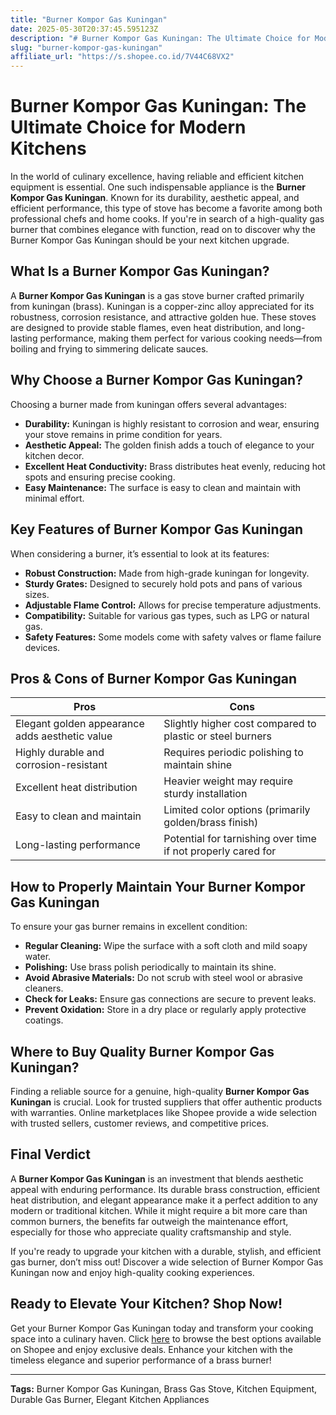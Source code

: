 ```yaml
---
title: "Burner Kompor Gas Kuningan"
date: 2025-05-30T20:37:45.595123Z
description: "# Burner Kompor Gas Kuningan: The Ultimate Choice for Modern Kitchens..."
slug: "burner-kompor-gas-kuningan"
affiliate_url: "https://s.shopee.co.id/7V44C68VX2"
---
```

# Burner Kompor Gas Kuningan: The Ultimate Choice for Modern Kitchens

In the world of culinary excellence, having reliable and efficient kitchen equipment is essential. One such indispensable appliance is the **Burner Kompor Gas Kuningan**. Known for its durability, aesthetic appeal, and efficient performance, this type of stove has become a favorite among both professional chefs and home cooks. If you're in search of a high-quality gas burner that combines elegance with function, read on to discover why the Burner Kompor Gas Kuningan should be your next kitchen upgrade.

## What Is a Burner Kompor Gas Kuningan?

A **Burner Kompor Gas Kuningan** is a gas stove burner crafted primarily from kuningan (brass). Kuningan is a copper-zinc alloy appreciated for its robustness, corrosion resistance, and attractive golden hue. These stoves are designed to provide stable flames, even heat distribution, and long-lasting performance, making them perfect for various cooking needs—from boiling and frying to simmering delicate sauces.

## Why Choose a Burner Kompor Gas Kuningan?

Choosing a burner made from kuningan offers several advantages:

- **Durability:** Kuningan is highly resistant to corrosion and wear, ensuring your stove remains in prime condition for years.
- **Aesthetic Appeal:** The golden finish adds a touch of elegance to your kitchen decor.
- **Excellent Heat Conductivity:** Brass distributes heat evenly, reducing hot spots and ensuring precise cooking.
- **Easy Maintenance:** The surface is easy to clean and maintain with minimal effort.

## Key Features of Burner Kompor Gas Kuningan

When considering a burner, it’s essential to look at its features:

- **Robust Construction:** Made from high-grade kuningan for longevity.
- **Sturdy Grates:** Designed to securely hold pots and pans of various sizes.
- **Adjustable Flame Control:** Allows for precise temperature adjustments.
- **Compatibility:** Suitable for various gas types, such as LPG or natural gas.
- **Safety Features:** Some models come with safety valves or flame failure devices.

## Pros & Cons of Burner Kompor Gas Kuningan

| **Pros** | **Cons** |
| --- | --- |
| Elegant golden appearance adds aesthetic value | Slightly higher cost compared to plastic or steel burners |
| Highly durable and corrosion-resistant | Requires periodic polishing to maintain shine |
| Excellent heat distribution | Heavier weight may require sturdy installation |
| Easy to clean and maintain | Limited color options (primarily golden/brass finish) |
| Long-lasting performance | Potential for tarnishing over time if not properly cared for |

## How to Properly Maintain Your Burner Kompor Gas Kuningan

To ensure your gas burner remains in excellent condition:

- **Regular Cleaning:** Wipe the surface with a soft cloth and mild soapy water.
- **Polishing:** Use brass polish periodically to maintain its shine.
- **Avoid Abrasive Materials:** Do not scrub with steel wool or abrasive cleaners.
- **Check for Leaks:** Ensure gas connections are secure to prevent leaks.
- **Prevent Oxidation:** Store in a dry place or regularly apply protective coatings.

## Where to Buy Quality Burner Kompor Gas Kuningan?

Finding a reliable source for a genuine, high-quality **Burner Kompor Gas Kuningan** is crucial. Look for trusted suppliers that offer authentic products with warranties. Online marketplaces like Shopee provide a wide selection with trusted sellers, customer reviews, and competitive prices.

## Final Verdict

A **Burner Kompor Gas Kuningan** is an investment that blends aesthetic appeal with enduring performance. Its durable brass construction, efficient heat distribution, and elegant appearance make it a perfect addition to any modern or traditional kitchen. While it might require a bit more care than common burners, the benefits far outweigh the maintenance effort, especially for those who appreciate quality craftsmanship and style.

If you're ready to upgrade your kitchen with a durable, stylish, and efficient gas burner, don’t miss out! Discover a wide selection of Burner Kompor Gas Kuningan now and enjoy high-quality cooking experiences.

## Ready to Elevate Your Kitchen? Shop Now!

Get your Burner Kompor Gas Kuningan today and transform your cooking space into a culinary haven. Click [here](https://s.shopee.co.id/7V44C68VX2) to browse the best options available on Shopee and enjoy exclusive deals. Enhance your kitchen with the timeless elegance and superior performance of a brass burner!

---

**Tags:** Burner Kompor Gas Kuningan, Brass Gas Stove, Kitchen Equipment, Durable Gas Burner, Elegant Kitchen Appliances